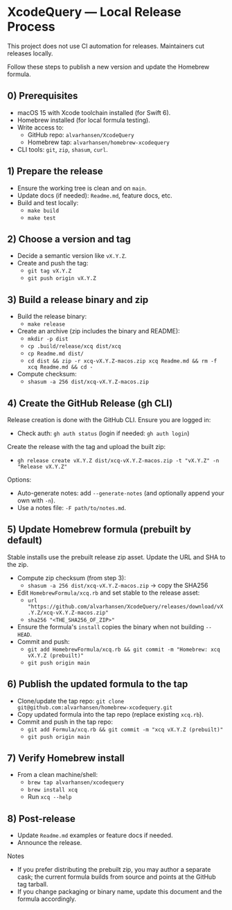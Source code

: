 # XcodeQuery — Local Release Process

This project does not use CI automation for releases. Maintainers cut releases locally.

Follow these steps to publish a new version and update the Homebrew formula.

## 0) Prerequisites
- macOS 15 with Xcode toolchain installed (for Swift 6).
- Homebrew installed (for local formula testing).
- Write access to:
  - GitHub repo: `alvarhansen/XcodeQuery`
  - Homebrew tap: `alvarhansen/homebrew-xcodequery`
- CLI tools: `git`, `zip`, `shasum`, `curl`.

## 1) Prepare the release
- Ensure the working tree is clean and on `main`.
- Update docs (if needed): `Readme.md`, feature docs, etc.
- Build and test locally:
  - `make build`
  - `make test`

## 2) Choose a version and tag
- Decide a semantic version like `vX.Y.Z`.
- Create and push the tag:
  - `git tag vX.Y.Z`
  - `git push origin vX.Y.Z`

## 3) Build a release binary and zip
- Build the release binary:
  - `make release`
- Create an archive (zip includes the binary and README):
  - `mkdir -p dist`
  - `cp .build/release/xcq dist/xcq`
  - `cp Readme.md dist/`
  - `cd dist && zip -r xcq-vX.Y.Z-macos.zip xcq Readme.md && rm -f xcq Readme.md && cd -`
- Compute checksum:
  - `shasum -a 256 dist/xcq-vX.Y.Z-macos.zip`

## 4) Create the GitHub Release (gh CLI)
Release creation is done with the GitHub CLI. Ensure you are logged in:

- Check auth: `gh auth status` (login if needed: `gh auth login`)

Create the release with the tag and upload the built zip:

- `gh release create vX.Y.Z dist/xcq-vX.Y.Z-macos.zip -t "vX.Y.Z" -n "Release vX.Y.Z"`

Options:
- Auto-generate notes: add `--generate-notes` (and optionally append your own with `-n`).
- Use a notes file: `-F path/to/notes.md`.

## 5) Update Homebrew formula (prebuilt by default)
Stable installs use the prebuilt release zip asset. Update the URL and SHA to the zip.

- Compute zip checksum (from step 3):
  - `shasum -a 256 dist/xcq-vX.Y.Z-macos.zip` → copy the SHA256
- Edit `HomebrewFormula/xcq.rb` and set stable to the release asset:
  - `url "https://github.com/alvarhansen/XcodeQuery/releases/download/vX.Y.Z/xcq-vX.Y.Z-macos.zip"`
  - `sha256 "<THE_SHA256_OF_ZIP>"`
- Ensure the formula's `install` copies the binary when not building `--HEAD`.
- Commit and push:
  - `git add HomebrewFormula/xcq.rb && git commit -m "Homebrew: xcq vX.Y.Z (prebuilt)"`
  - `git push origin main`

## 6) Publish the updated formula to the tap
- Clone/update the tap repo: `git clone git@github.com:alvarhansen/homebrew-xcodequery.git`
- Copy updated formula into the tap repo (replace existing `xcq.rb`).
- Commit and push in the tap repo:
  - `git add Formula/xcq.rb && git commit -m "xcq vX.Y.Z (prebuilt)"`
  - `git push origin main`

## 7) Verify Homebrew install
- From a clean machine/shell:
  - `brew tap alvarhansen/xcodequery`
  - `brew install xcq`
  - Run `xcq --help`

## 8) Post-release
- Update `Readme.md` examples or feature docs if needed.
- Announce the release.

Notes
- If you prefer distributing the prebuilt zip, you may author a separate cask; the current formula builds from source and points at the GitHub tag tarball.
- If you change packaging or binary name, update this document and the formula accordingly.
